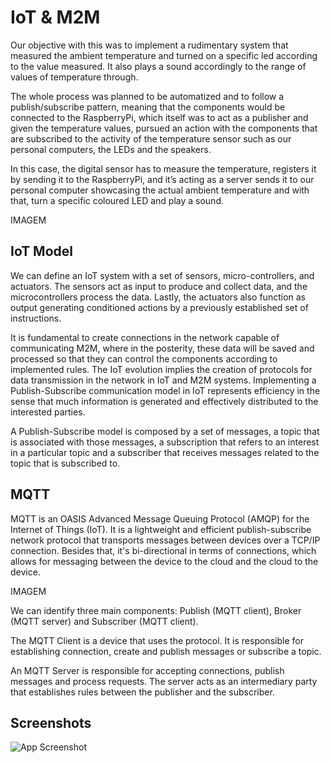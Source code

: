 
# IoT & M2M

Our objective with this was to implement a rudimentary system that measured the ambient temperature and turned on a specific led according to the value measured. It also plays a sound accordingly to the range of values of temperature through.

The whole process was planned to be automatized and to follow a publish/subscribe pattern, meaning that the components would be connected to the RaspberryPi, which itself was to act as a publisher and given the temperature values, pursued an action with the components that are subscribed to the activity of the temperature sensor such as our personal computers, the LEDs and the speakers.

In this case, the digital sensor has to measure the temperature, registers it by sending it to the RaspberryPi, and it’s acting as a server sends it to our personal computer showcasing the actual ambient temperature and with that, turn a specific coloured LED and play a sound.

IMAGEM

## IoT Model

We can define an IoT system with a set of sensors, micro-controllers, and actuators. The sensors act as input to produce and collect data, and the microcontrollers process the data. Lastly, the actuators also function as output generating conditioned actions by a previously established set of instructions.

It is fundamental to create connections in the network capable of communicating M2M, where in the posterity, these data will be saved and processed so that they can control the components according to implemented rules. The IoT evolution implies the creation of protocols for data transmission in the network in IoT and M2M systems. Implementing a Publish-Subscribe communication model in IoT represents efficiency in the sense that much information is generated and effectively distributed to the interested parties.

A Publish-Subscribe model is composed by a set of messages, a topic that is associated with those messages, a subscription that refers to an interest in a particular topic and a subscriber that receives messages related to the topic that is subscribed to.

## MQTT

MQTT is an OASIS Advanced Message Queuing Protocol (AMQP) for the Internet of Things (IoT). It is a lightweight and efficient publish-subscribe network protocol that transports messages between devices over a TCP/IP connection. Besides that, it's bi-directional in terms of connections, which allows for messaging between the device to the cloud and the cloud to the device.

IMAGEM

We can identify three main components: Publish (MQTT client), Broker (MQTT server) and Subscriber (MQTT client).

The MQTT Client is a device that uses the protocol. It is responsible for establishing connection, create and publish messages or subscribe a topic.

An MQTT Server is responsible for accepting connections, publish messages and process requests. The server acts as an intermediary party that establishes rules between the publisher and the subscriber.


## Screenshots

![App Screenshot](https://via.placeholder.com/468x300?text=App+Screenshot+Here)

